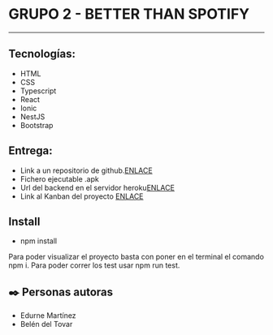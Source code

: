 GRUPO 2 - BETTER THAN SPOTIFY
========================

***

## Tecnologías:
<ul>
<li>HTML</li>
<li>CSS</li>
<li>Typescript</li>
<li>React</li>
<li>Ionic</li>
<li>NestJS</li>
<li>Bootstrap</li>
</ul>

## Entrega:
<ul>
<li>Link a un repositorio de github.<a href="https://github.com/edurnenun/betterThanSpotify.git">ENLACE</a></li>
<li>Fichero ejecutable .apk</li>
<li>Url del backend en el servidor heroku<a href="">ENLACE</a></li>
<li>Link al Kanban del proyecto <a href="https://trello.com/b/ubEezQz2/better-than-spotify">ENLACE</a></li></li>
</ul>

## Install

- npm install

Para poder visualizar el proyecto basta con poner en el terminal el comando npm i. 
Para poder correr los test usar npm run test.

## ✒️ Personas autoras
<ul>
  <li>Edurne Martínez</li>
  <li>Belén del Tovar</li>
</ul>
